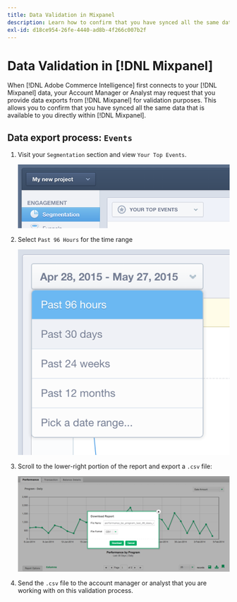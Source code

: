 ```yaml
---
title: Data Validation in Mixpanel
description: Learn how to confirm that you have synced all the same data that is available to you directly within Mixpanel.
exl-id: d18ce954-26fe-4440-ad8b-4f266c007b2f
---
```

# Data Validation in [!DNL Mixpanel]

When [!DNL Adobe Commerce Intelligence] first connects to your [!DNL Mixpanel] data, your Account Manager or Analyst may request that you provide data exports from [!DNL Mixpanel] for validation purposes. This allows you to confirm that you have synced all the same data that is available to you directly within [!DNL Mixpanel].

## Data export process: `Events`

1. Visit your `Segmentation` section and view `Your Top Events`.

    ![](../../../assets/your-top-events.png)

1. Select `Past 96 Hours` for the time range

    ![](../../../assets/past-96-hours.png)

1. Scroll to the lower-right portion of the report and export a `.csv` file:

    ![](../../../assets/export-csv-mixpanel.png)

1. Send the `.csv` file to the account manager or analyst that you are working with on this validation process.

